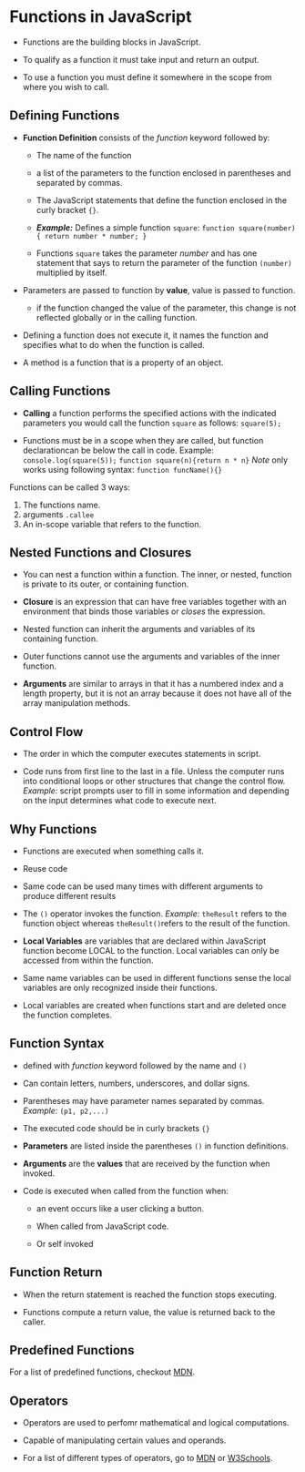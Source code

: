 # Functions in JavaScript

* Functions are the building blocks in JavaScript.

* To qualify as a function it must take input and return an output.

* To use a function you must define it somewhere in the scope from where you wish to call.

## Defining Functions

* **Function Definition** consists of the *function* keyword followed by:

  * The name of the function

  * a list of the parameters to the function enclosed in parentheses and separated by commas.

  * The JavaScript statements that define the function enclosed in the curly bracket ```{}```.

  * **_Example:_** Defines a simple function ```square```: ```function square(number){
        return number * number;
    }```

  * Functions ```square``` takes the parameter *number* and has one statement that says to return the parameter of the function ```(number)``` multiplied by itself.

* Parameters are passed to function by **value**, value is passed to function.

  * if the function changed the value of the parameter, this change is not reflected globally or in the calling function.

* Defining a function does not execute it, it names the function and specifies what to do when the function is called.

* A method is a function that is a property of an object.

## Calling Functions

* **Calling** a function performs the specified actions with the indicated parameters you would call the function ```square``` as follows: ```square(5);```

* Functions must be in a scope when they are called, but function declarationcan be below the call in code. Example: ```console.log(square(5));```
```function square(n){return n * n}```
*_Note_* only works using following syntax: ```function funcName(){}```

Functions can be called 3 ways:

1. The functions name.
2. arguments ```.callee```
3. An in-scope variable that refers to the function.

## Nested Functions and Closures

* You can nest a function within a function. The inner, or nested, function is private to its outer, or containing function.

* **Closure** is an expression that can have free variables together with an environment that binds those variables or *closes* the expression.

* Nested function can inherit the arguments and variables of its containing function.

* Outer functions cannot use the arguments and variables of the inner function.

* **Arguments** are similar to arrays in that it has a numbered index and a length property, but it is not an array because it does not have all of the array manipulation methods.

## Control Flow

* The order in which the computer executes statements in script.

* Code runs from first line to the last in a file. Unless the computer runs into conditional loops or other structures that change the control flow. *Example:* script prompts user to fill in some information and depending on the input determines what code to execute next.

## Why Functions

* Functions are executed when something calls it.

* Reuse code 

* Same code can be used many times with different arguments to produce different results

* The ```()``` operator invokes the function. *Example:* ```theResult``` refers to the function object whereas ```theResult()```refers to the result of the function.

* **Local Variables** are variables that are declared within JavaScript function become LOCAL to the function. Local variables can only be accessed from within the function.

* Same name variables can be used in different functions sense the local variables are only recognized inside their functions.

* Local variables are created when functions start and are deleted once the function completes.

## Function Syntax

* defined with *function* keyword followed by the name and ```()```

* Can contain letters, numbers, underscores, and dollar signs.

* Parentheses may have parameter names separated by commas. *Example:* ```(p1, p2,...)```

* The executed code should be in curly brackets ```{}```

* **Parameters** are listed inside the parentheses ```()``` in function definitions.

* **Arguments** are the **values** that are received by the function when invoked.

* Code is executed when called from the function when:
  * an event occurs like a user clicking a button.

  * When called from JavaScript code.

  * Or self invoked

## Function Return

* When the return statement is reached the function stops executing.

* Functions compute a return value, the value is returned back to the caller.

## Predefined Functions

For a list of predefined functions, checkout [MDN](https://developer.mozilla.org/en-US/docs/Web/JavaScript/Guide/Functions#predefined_functions). 

## Operators

* Operators are used to perfomr mathematical and logical computations.

* Capable of manipulating certain values and operands.

* For a list of different types of operators, go to [MDN](https://developer.mozilla.org/en-US/docs/Web/JavaScript/Guide/Expressions_and_Operators) or [W3Schools](https://www.w3schools.com/js/js_operators.asp).